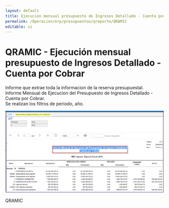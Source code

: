 ```yaml
---
layout: default
title: Ejecución mensual presupuesto de Ingresos Detallado - Cuenta por Cobrar  
permalink: /Operacion/erp/presupuestoo/qreporte/QRAMIC  
editable: si
---
```


# QRAMIC - Ejecución mensual presupuesto de Ingresos Detallado - Cuenta por Cobrar  


Informe que extrae toda la informacion de la reserva presupuestal.  
Informe Mensual de Ejecucion del Presupuesto de Ingresos Detallado - Cuenta por Cobrar.  
Se realizan los filtros de periodo, año.  

![](QRAMIC1.png)	

QRAMIC

